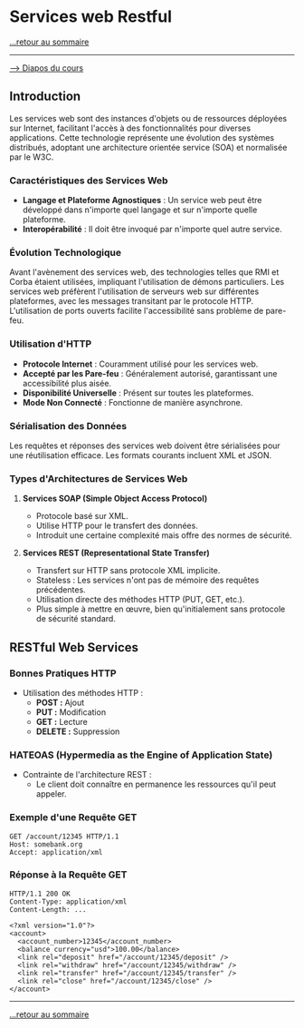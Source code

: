 # Services web Restful

[...retour au sommaire](../sommaire.md)

---

[--> Diapos du cours](../diapos/cours-rest.pdf)

## Introduction

Les services web sont des instances d'objets ou de ressources déployées sur Internet, facilitant l'accès à des fonctionnalités pour diverses applications. Cette technologie représente une évolution des systèmes distribués, adoptant une architecture orientée service (SOA) et normalisée par le W3C.

### Caractéristiques des Services Web

- **Langage et Plateforme Agnostiques** : Un service web peut être développé dans n'importe quel langage et sur n'importe quelle plateforme.
- **Interopérabilité** : Il doit être invoqué par n'importe quel autre service.

### Évolution Technologique

Avant l'avènement des services web, des technologies telles que RMI et Corba étaient utilisées, impliquant l'utilisation de démons particuliers. Les services web préfèrent l'utilisation de serveurs web sur différentes plateformes, avec les messages transitant par le protocole HTTP. L'utilisation de ports ouverts facilite l'accessibilité sans problème de pare-feu.

### Utilisation d'HTTP

- **Protocole Internet** : Couramment utilisé pour les services web.
- **Accepté par les Pare-feu** : Généralement autorisé, garantissant une accessibilité plus aisée.
- **Disponibilité Universelle** : Présent sur toutes les plateformes.
- **Mode Non Connecté** : Fonctionne de manière asynchrone.

### Sérialisation des Données

Les requêtes et réponses des services web doivent être sérialisées pour une réutilisation efficace. Les formats courants incluent XML et JSON.

### Types d'Architectures de Services Web

1. **Services SOAP (Simple Object Access Protocol)**
   - Protocole basé sur XML.
   - Utilise HTTP pour le transfert des données.
   - Introduit une certaine complexité mais offre des normes de sécurité.

2. **Services REST (Representational State Transfer)**
   - Transfert sur HTTP sans protocole XML implicite.
   - Stateless : Les services n'ont pas de mémoire des requêtes précédentes.
   - Utilisation directe des méthodes HTTP (PUT, GET, etc.).
   - Plus simple à mettre en œuvre, bien qu'initialement sans protocole de sécurité standard.


## RESTful Web Services

### Bonnes Pratiques HTTP

- Utilisation des méthodes HTTP :
  - **POST :** Ajout
  - **PUT :** Modification
  - **GET :** Lecture
  - **DELETE :** Suppression

### HATEOAS (Hypermedia as the Engine of Application State)

- Contrainte de l'architecture REST :
  - Le client doit connaître en permanence les ressources qu'il peut appeler.

### Exemple d'une Requête GET

```http
GET /account/12345 HTTP/1.1
Host: somebank.org
Accept: application/xml
```

### Réponse à la Requête GET

```http
HTTP/1.1 200 OK
Content-Type: application/xml
Content-Length: ...

<?xml version="1.0"?>
<account>
  <account_number>12345</account_number>
  <balance currency="usd">100.00</balance>
  <link rel="deposit" href="/account/12345/deposit" />
  <link rel="withdraw" href="/account/12345/withdraw" />
  <link rel="transfer" href="/account/12345/transfer" />
  <link rel="close" href="/account/12345/close" />
</account>
```





---

[...retour au sommaire](../sommaire.md)
